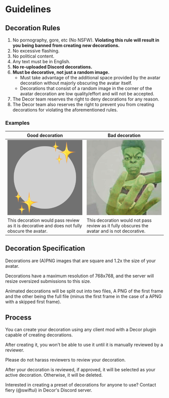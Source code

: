 # Guidelines

## Decoration Rules

1. No pornography, gore, etc (No NSFW). **Violating this rule will result in you being banned from creating new decorations.**
2. No excessive flashing.
3. No political content.
4. Any text must be in English.
5. **No re-uploaded Discord decorations.**
6. **Must be decorative, not just a random image.**
   - Must take advantage of the additional space provided by the avatar decoration without majorly obscuring the avatar itself.
   - Decorations that consist of a random image in the corner of the avatar decoration are low quality/effort and will not be accepted. 
7. The Decor team reserves the right to deny decorations for any reason.
8. The Decor team also reserves the right to prevent you from creating decorations for violating the aforementioned rules.

### Examples
| Good decoration | Bad decoration |
| --------------- | -------------- |
| ![Good example](assets/examples/good.png) | ![Bad example](assets/examples/bad.png) |
| This decoration would pass review as it is decorative and does not fully obscure the avatar. | This decoration would not pass review as it fully obscures the avatar and is not decorative. |

## Decoration Specification

Decorations are (A)PNG images that are square and 1.2x the size of your avatar.

Decorations have a maximum resolution of 768x768, and the server will resize oversized submissions to this size.

Animated decorations will be split out into two files, A PNG of the first frame and the other being the full file (minus the first frame in the case of a APNG with a skipped first frame).

## Process

You can create your decoration using any client mod with a Decor plugin capable of creating decorations.

After creating it, you won't be able to use it until it is manually reviewed by a reviewer.

Please do not harass reviewers to review your decoration.

After your decoration is reviewed, if approved, it will be selected as your active decoration. Otherwise, it will be deleted.

Interested in creating a preset of decorations for anyone to use? Contact fiery (@swiftui) in Decor's Discord server.
